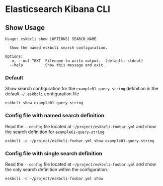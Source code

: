 # Elasticsearch Kibana CLI

## Show Usage
```shell
Usage: eskbcli show [OPTIONS] SEARCH_NAME

  Show the named eskbcli search configuration.

Options:
  -o, --out TEXT  Filename to write output.  [default: stdout]
  --help          Show this message and exit.
```

### Default
Show search configuration for the `example01-query-string` definition in the 
default `~/.eskbcli` configuration file
```shell
eskbcli show example01-query-string
```

### Config file with named search definition
Read the `--config` file located at `~/project/eskbcli-foobar.yml` and show
the search definition for `example01-query-string`
```shell
eskbcli -c ~/project/eskbcli-foobar.yml show example01-query-string
```

### Config file with single search definition
Read the `--config` file located at `~/project/eskbcli-foobar.yml` and show
the only search definition within the configuration.
```shell
eskbcli -c ~/project/eskbcli-foobar.yml show
```
